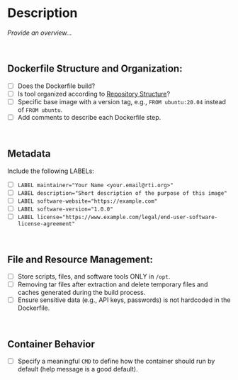 # Description
_Provide an overview..._

<br>


## Dockerfile Structure and Organization:
- [ ] Does the Dockerfile build?
- [ ] Is tool organized according to [Repository Structure](https://github.com/RTIInternational/biocloud_docker_tools/blob/master/README.md#repository-structure)? 
- [ ] Specific base image with a version tag, e.g., `FROM ubuntu:20.04` instead of `FROM ubuntu`.
- [ ] Add comments to describe each Dockerfile step.

<br>

## Metadata
Include the following LABELs:
- [ ] `LABEL maintainer="Your Name <your.email@rti.org>"`
- [ ] `LABEL description="Short description of the purpose of this image"`
- [ ] `LABEL software-website="https://example.com"`
- [ ] `LABEL software-version="1.0.0"`
- [ ] `LABEL license="https://www.example.com/legal/end-user-software-license-agreement"`

<br>

## File and Resource Management:
- [ ] Store scripts, files, and software tools ONLY in `/opt`. 
- [ ] Removing tar files after extraction and delete temporary files and caches generated during the build process.
- [ ] Ensure sensitive data (e.g., API keys, passwords) is not hardcoded in the Dockerfile.

<br>

## Container Behavior 
- [ ] Specify a meaningful `CMD` to define how the container should run by default (help message is a good default).
